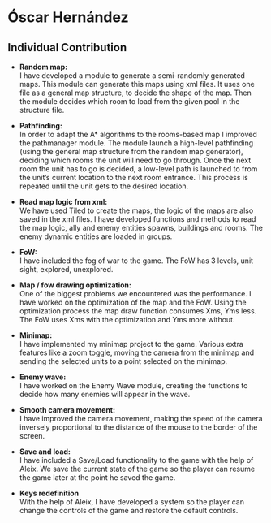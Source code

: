 ﻿# Óscar Hernández
## Individual Contribution

- **Random map:** <br>
I have developed a module to generate a semi-randomly generated maps. This module can generate this maps using xml files. It uses one file as a general map structure, to decide the shape of the map. Then the module decides which room to load from the given pool in the structure file. 

- **Pathfinding:**<br>
In order to adapt the A* algorithms to the rooms-based map I improved the pathmanager module. The module launch a high-level pathfinding (using the general map structure from the random map generator), deciding which rooms the unit will need to go through. Once the next room the unit has to go is decided, a low-level path is launched to from the unit’s current location to the next room entrance. This process is repeated until the unit gets to the desired location.


- **Read map logic from xml:**<br>
We have used Tiled to create the maps, the logic of the maps are also saved in the xml files. 
I have developed functions and methods to read the map logic, ally and enemy entities spawns, buildings and rooms.
The enemy dynamic entities are loaded in groups.

- **FoW:**<br>
I have included the fog of war to the game. The FoW has 3 levels, unit sight, explored, unexplored.

- **Map / fow  drawing optimization:**<br>
One of the biggest problems we encountered was the performance. I have worked on the optimization of the map and the FoW. Using the optimization process the map draw function consumes Xms, Yms less.
The FoW uses Xms with the optimization and Yms more without.

- **Minimap:**<br>
I have implemented my minimap project to the game.  Various extra features like a zoom toggle, moving the camera from the minimap and sending the selected units to a point selected on the minimap.


- **Enemy wave:**<br>
I have worked on the Enemy Wave module, creating the functions to decide how many enemies will appear in the wave.

- **Smooth camera movement:**<br>
I have improved the camera movement, making the speed of the camera inversely proportional to the distance of the mouse to the border of the screen.

- **Save and load:**<br>
I have included a Save/Load functionality to the game with the help of Aleix. We save the current state of the game so the player can resume the game later at the point he saved the game.

- **Keys redefinition**<br>
With the help of Aleix, I have developed a system so the player can change the controls of the game and restore the default controls.
